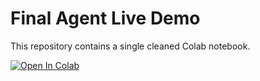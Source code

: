 # Final Agent Live Demo

This repository contains a single cleaned Colab notebook.

[![Open In Colab](https://colab.research.google.com/assets/colab-badge.svg)](https://colab.research.google.com/github/AhmedAlhisan/AgenticRagToxicology/blob/main/Final_Agent_live_Demo_sat.ipynb)
